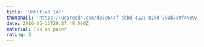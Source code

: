 ```yaml
---
title: 'Untitled 145'
thumbnail: 'https://ucarecdn.com/d85c644f-dbbd-4123-816d-70ab759f49e9/'
date: 2016-05-15T20:27:48.000Z
material: Ink on paper
rating: 2
---
```

